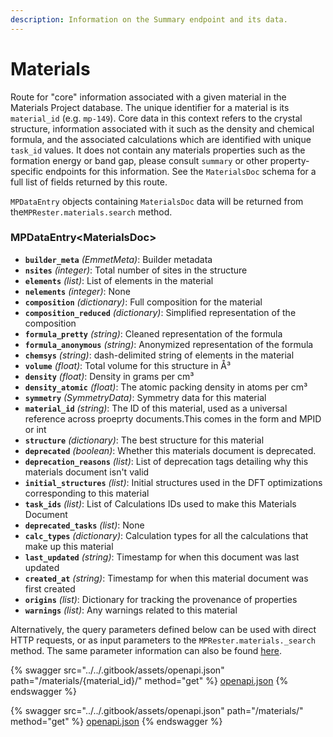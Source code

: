 ```yaml
---
description: Information on the Summary endpoint and its data.
---
```


# Materials

Route for "core" information associated with a given material in the Materials Project database. The unique identifier for a material is its `material_id` (e.g. `mp-149`). Core data in this context refers to the crystal structure, information associated with it such as the density and chemical formula, and the associated calculations which are identified with unique `task_id` values. It does not contain any materials properties such as the formation energy or band gap, please consult `summary` or other property-specific endpoints for this information. See the `MaterialsDoc` schema for a full list of fields returned by this route.

`MPDataEntry` objects containing `MaterialsDoc` data will be returned from the`MPRester.materials.search` method.

### MPDataEntry\<MaterialsDoc>

* **`builder_meta`** _(EmmetMeta)_: Builder metadata
* **`nsites`** _(integer)_: Total number of sites in the structure
* **`elements`** _(list)_: List of elements in the material
* **`nelements`** _(integer)_: None
* **`composition`** _(dictionary)_: Full composition for the material
* **`composition_reduced`** _(dictionary)_: Simplified representation of the composition
* **`formula_pretty`** _(string)_: Cleaned representation of the formula
* **`formula_anonymous`** _(string)_: Anonymized representation of the formula
* **`chemsys`** _(string)_: dash-delimited string of elements in the material
* **`volume`** _(float)_: Total volume for this structure in Å³
* **`density`** _(float)_: Density in grams per cm³
* **`density_atomic`** _(float)_: The atomic packing density in atoms per cm³
* **`symmetry`** _(SymmetryData)_: Symmetry data for this material
* **`material_id`** _(string)_: The ID of this material, used as a universal reference across proeprty documents.This comes in the form and MPID or int
* **`structure`** _(dictionary)_: The best structure for this material
* **`deprecated`** _(boolean)_: Whether this materials document is deprecated.
* **`deprecation_reasons`** _(list)_: List of deprecation tags detailing why this materials document isn't valid
* **`initial_structures`** _(list)_: Initial structures used in the DFT optimizations corresponding to this material
* **`task_ids`** _(list)_: List of Calculations IDs used to make this Materials Document
* **`deprecated_tasks`** _(list)_: None
* **`calc_types`** _(dictionary)_: Calculation types for all the calculations that make up this material
* **`last_updated`** _(string)_: Timestamp for when this document was last updated
* **`created_at`** _(string)_: Timestamp for when this material document was first created
* **`origins`** _(list)_: Dictionary for tracking the provenance of properties
* **`warnings`** _(list)_: Any warnings related to this material

Alternatively, the query parameters defined below can be used with direct HTTP requests, or as input parameters to the `MPRester.materials._search` method. The same parameter information can also be found [here](https://api.materialsproject.org/docs#/Materials/search\_materials\_\_get).

{% swagger src="../../.gitbook/assets/openapi.json" path="/materials/{material_id}/" method="get" %}
[openapi.json](../../.gitbook/assets/openapi.json)
{% endswagger %}

{% swagger src="../../.gitbook/assets/openapi.json" path="/materials/" method="get" %}
[openapi.json](../../.gitbook/assets/openapi.json)
{% endswagger %}

###

